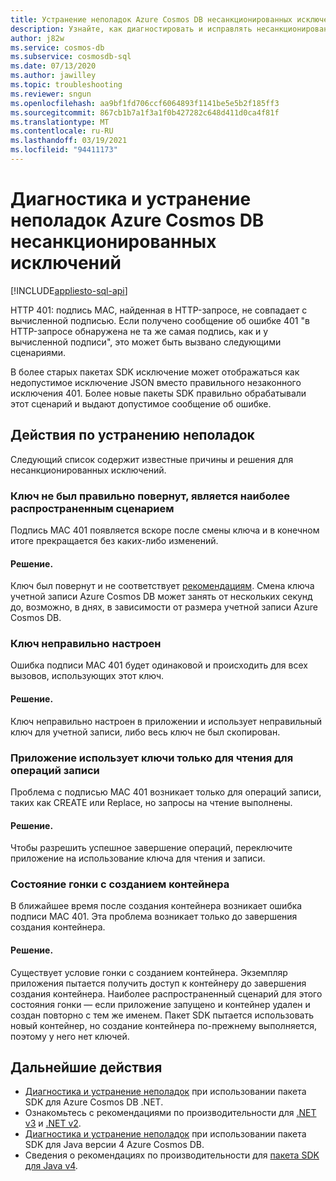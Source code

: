```yaml
---
title: Устранение неполадок Azure Cosmos DB несанкционированных исключений
description: Узнайте, как диагностировать и исправлять несанкционированные исключения.
author: j82w
ms.service: cosmos-db
ms.subservice: cosmosdb-sql
ms.date: 07/13/2020
ms.author: jawilley
ms.topic: troubleshooting
ms.reviewer: sngun
ms.openlocfilehash: aa9bf1fd706ccf6064893f1141be5e5b2f185ff3
ms.sourcegitcommit: 867cb1b7a1f3a1f0b427282c648d411d0ca4f81f
ms.translationtype: MT
ms.contentlocale: ru-RU
ms.lasthandoff: 03/19/2021
ms.locfileid: "94411173"
---
```

# <a name="diagnose-and-troubleshoot-azure-cosmos-db-unauthorized-exceptions"></a>Диагностика и устранение неполадок Azure Cosmos DB несанкционированных исключений
[!INCLUDE[appliesto-sql-api](includes/appliesto-sql-api.md)]

HTTP 401: подпись MAC, найденная в HTTP-запросе, не совпадает с вычисленной подписью.
Если получено сообщение об ошибке 401 "в HTTP-запросе обнаружена не та же самая подпись, как и у вычисленной подписи", это может быть вызвано следующими сценариями.

В более старых пакетах SDK исключение может отображаться как недопустимое исключение JSON вместо правильного незаконного исключения 401. Более новые пакеты SDK правильно обрабатывали этот сценарий и выдают допустимое сообщение об ошибке.

## <a name="troubleshooting-steps"></a>Действия по устранению неполадок
Следующий список содержит известные причины и решения для несанкционированных исключений.

### <a name="the-key-wasnt-properly-rotated-is-the-most-common-scenario"></a>Ключ не был правильно повернут, является наиболее распространенным сценарием
Подпись MAC 401 появляется вскоре после смены ключа и в конечном итоге прекращается без каких-либо изменений. 

#### <a name="solution"></a>Решение.
Ключ был повернут и не соответствует [рекомендациям](secure-access-to-data.md#key-rotation). Смена ключа учетной записи Azure Cosmos DB может занять от нескольких секунд до, возможно, в днях, в зависимости от размера учетной записи Azure Cosmos DB.

### <a name="the-key-is-misconfigured"></a>Ключ неправильно настроен 
Ошибка подписи MAC 401 будет одинаковой и происходить для всех вызовов, использующих этот ключ.

#### <a name="solution"></a>Решение.
Ключ неправильно настроен в приложении и использует неправильный ключ для учетной записи, либо весь ключ не был скопирован.

### <a name="the-application-is-using-the-read-only-keys-for-write-operations"></a>Приложение использует ключи только для чтения для операций записи
Проблема с подписью MAC 401 возникает только для операций записи, таких как CREATE или Replace, но запросы на чтение выполнены.

#### <a name="solution"></a>Решение.
Чтобы разрешить успешное завершение операций, переключите приложение на использование ключа для чтения и записи.

### <a name="race-condition-with-create-container"></a>Состояние гонки с созданием контейнера
В ближайшее время после создания контейнера возникает ошибка подписи MAC 401. Эта проблема возникает только до завершения создания контейнера.

#### <a name="solution"></a>Решение.
Существует условие гонки с созданием контейнера. Экземпляр приложения пытается получить доступ к контейнеру до завершения создания контейнера. Наиболее распространенный сценарий для этого состояния гонки — если приложение запущено и контейнер удален и создан повторно с тем же именем. Пакет SDK пытается использовать новый контейнер, но создание контейнера по-прежнему выполняется, поэтому у него нет ключей.

## <a name="next-steps"></a>Дальнейшие действия
* [Диагностика и устранение неполадок](troubleshoot-dot-net-sdk.md) при использовании пакета SDK для Azure Cosmos DB .NET.
* Ознакомьтесь с рекомендациями по производительности для [.NET v3](performance-tips-dotnet-sdk-v3-sql.md) и [.NET v2](performance-tips.md).
* [Диагностика и устранение неполадок](troubleshoot-java-sdk-v4-sql.md) при использовании пакета SDK для Java версии 4 Azure Cosmos DB.
* Сведения о рекомендациях по производительности для [пакета SDK для Java v4](performance-tips-java-sdk-v4-sql.md).